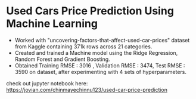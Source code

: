 # Used Cars Price Prediction Using Machine Learning

* Worked with "uncovering-factors-that-affect-used-car-prices" dataset from Kaggle containing 371k rows across 21 categories.
* Created and trained a Machine model using the Ridge Regression, Random Forest and Gradient Boosting.
* Obtained Training RMSE : 3016 , Validation RMSE : 3474, Test RMSE : 3590 on dataset, after experimenting with 4 sets of hyperparameters.

check out jupyter notebook here: https://jovian.com/chinmayechinnu123/used-car-price-prediction
